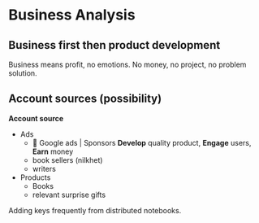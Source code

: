 # Business Analysis #

Business first then product development
---------------------------------------
Business means profit, no emotions. No money, no project, no problem solution.


Account sources (possibility)
-----------------------------
**Account source**
  - Ads
    - &#x1F49A; Google ads | Sponsors **Develop** quality product, **Engage** users, **Earn** money
    - book sellers (nilkhet)
    - writers
  - Products
    - Books
    - relevant surprise gifts

Adding keys frequently from distributed notebooks.
